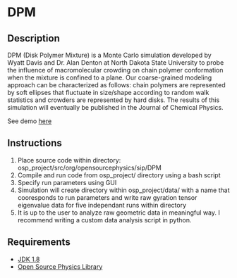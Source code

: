 # DPM

## Description
DPM (Disk Polymer Mixture) is a Monte Carlo simulation developed by Wyatt Davis and Dr. Alan Denton at North Dakota State University to probe the influence of macromolecular crowding on chain polymer conformation when the mixture is confined to a plane. Our coarse-grained modeling approach can be characterized as follows: chain polymers are represented by soft ellipses that fluctuate in size/shape according to random walk statistics and crowders are represented by hard disks. The results of this simulation will eventually be published in the Journal of Chemical Physics.

See demo [here](https://drive.google.com/file/d/1byAPYyyXBgtaFtDYFWWCoRVHRhXHQTuM/view?usp=sharing)

## Instructions
1. Place source code within directory: osp_project/src/org/opensourcephysics/sip/DPM 
2. Compile and run code from osp_project/ directory using a bash script 
3. Specify run parameters using GUI  
4. Simulation will create directory within osp_project/data/ with a name that cooresponds to run parameters and write raw gyration tensor eigenvalue data for five independant runs within directory
5. It is up to the user to analyze raw geometric data in meaningful way. I recommend writing a custom data analysis script in python. 

## Requirements
- [JDK 1.8](http://www.oracle.com/technetwork/java/javase/downloads/index.html)
- [Open Source Physics Library](https://www.compadre.org/osp/)

